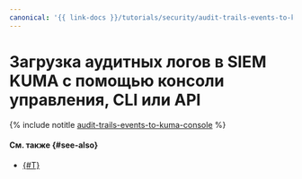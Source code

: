 ```yaml
---
canonical: '{{ link-docs }}/tutorials/security/audit-trails-events-to-kuma'
---
```


# Загрузка аудитных логов в SIEM KUMA с помощью консоли управления, CLI или API

{% include notitle [audit-trails-events-to-kuma-console](../../../_tutorials/security/audit-trails-events-to-kuma-console.md) %}

#### См. также {#see-also}

* [{#T}](terraform.md)


